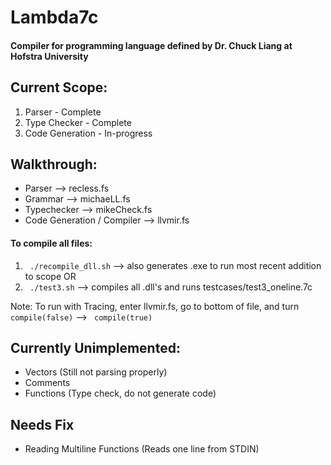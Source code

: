 # Lambda7c 
#### Compiler for programming language defined by Dr. Chuck Liang at Hofstra University


## Current Scope:
1. Parser - Complete
2. Type Checker - Complete
3. Code Generation - In-progress  

## Walkthrough:
- Parser --> recless.fs
- Grammar --> michaeLL.fs
- Typechecker --> mikeCheck.fs
- Code Generation / Compiler --> llvmir.fs

#### To compile all files:
1. ``` ./recompile_dll.sh```  --> also generates .exe to run most recent addition to scope
OR
2. ``` ./test3.sh``` --> compiles all .dll's and runs testcases/test3_oneline.7c
  
Note: To run with Tracing, enter llvmir.fs, go to bottom of file, and turn ``` compile(false)``` --> ``` compile(true)```

## Currently Unimplemented:
- Vectors (Still not parsing properly)
- Comments 
- Functions (Type check, do not generate code)

## Needs Fix
- Reading Multiline Functions (Reads one line from STDIN)
